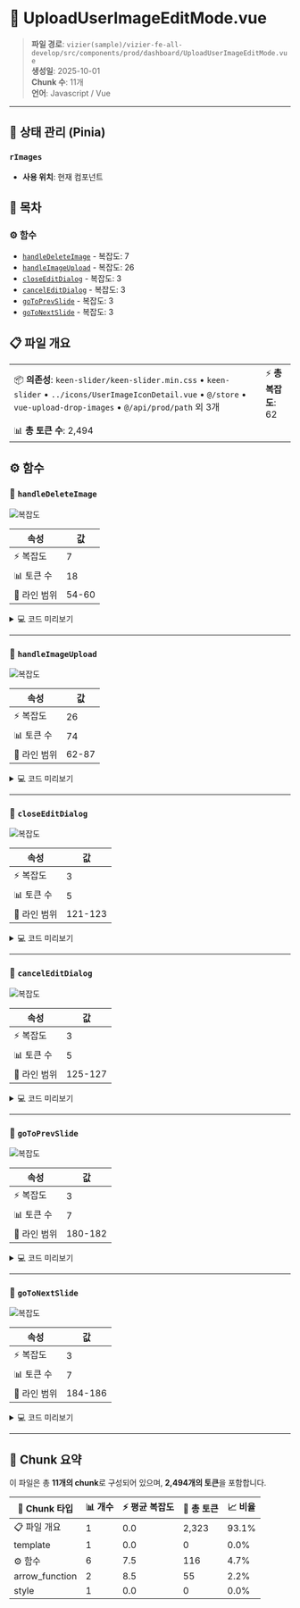 # 📄 UploadUserImageEditMode.vue

> **파일 경로**: `vizier(sample)/vizier-fe-all-develop/src/components/prod/dashboard/UploadUserImageEditMode.vue`  
> **생성일**: 2025-10-01  
> **Chunk 수**: 11개  
> **언어**: Javascript / Vue
---


## 🏪 상태 관리 (Pinia)

### `rImages`
- **사용 위치**: 현재 컴포넌트



## 📑 목차

### ⚙️ 함수
- [`handleDeleteImage`](#function-handledeleteimage) - 복잡도: 7
- [`handleImageUpload`](#function-handleimageupload) - 복잡도: 26
- [`closeEditDialog`](#function-closeeditdialog) - 복잡도: 3
- [`cancelEditDialog`](#function-canceleditdialog) - 복잡도: 3
- [`goToPrevSlide`](#function-gotoprevslide) - 복잡도: 3
- [`goToNextSlide`](#function-gotonextslide) - 복잡도: 3


## 📋 파일 개요

| | |
|--|--|
| 📦 **의존성**: `keen-slider/keen-slider.min.css` • `keen-slider` • `../icons/UserImageIconDetail.vue` • `@/store` • `vue-upload-drop-images` • `@/api/prod/path` 외 3개 | ⚡ **총 복잡도**: 62 |
| 📊 **총 토큰 수**: 2,494 |  |




## ⚙️ 함수

### <a id="function-handledeleteimage"></a>🔧 `handleDeleteImage`

![복잡도](https://img.shields.io/badge/복잡도-7-orange)

| 속성 | 값 |
|------|----|
| ⚡ 복잡도 | 7 |
| 📊 토큰 수 | 18 |
| 📍 라인 범위 | 54-60 |





<details>
<summary>💻 코드 미리보기</summary>

```javascript
function handleDeleteImage(index) {
  flagDel.value = true;
  const image = imageStore.uploadedImagesExtend.requests[index];
  deleteIndex.value = index;
  imageSeqToDelete.value = image.imageSeq;
  deleteImage(imageSeqToDelete.value);
}...
```

**Chunk 메타데이터**
- 🆔 **ID**: `e14f3ac0a816`
- 🏷️ **태그**: `function, javascript`

</details>

---

### <a id="function-handleimageupload"></a>🔧 `handleImageUpload`

![복잡도](https://img.shields.io/badge/복잡도-26-red)

| 속성 | 값 |
|------|----|
| ⚡ 복잡도 | 26 |
| 📊 토큰 수 | 74 |
| 📍 라인 범위 | 62-87 |





<details>
<summary>💻 코드 미리보기</summary>

```javascript
function handleImageUpload(event, index) {
  isDeleted.value = false;
  isUpload.value = true;
  const latestFile = event[event.length - 1];
  if (latestFile) {
    const reader = new FileReader();
    reader.onload = () => {
      const existingImage = tempImages.value.find(
        (img) => img.imageSeq === index
      );
      if (existingImage) {
        existingImage.imageBase64 = reader.result;
        existingImage.imageName = latestFile.name;
      } else {
        tempImages.value.push({
          imageSeq: index,
          imageBase64: reader.result,
          imageName: latestFile.name,
        });
      }
    };
    reader.readAsDataURL(latestFile);
  } else {
    tempImages.value = tempImages.value.filter((img) => img.imageSeq !== index);
  }
}...
```

**Chunk 메타데이터**
- 🆔 **ID**: `6aae95d82b8c`
- 🏷️ **태그**: `function, javascript`

</details>

---

### <a id="function-closeeditdialog"></a>🔧 `closeEditDialog`

![복잡도](https://img.shields.io/badge/복잡도-3-green)

| 속성 | 값 |
|------|----|
| ⚡ 복잡도 | 3 |
| 📊 토큰 수 | 5 |
| 📍 라인 범위 | 121-123 |





<details>
<summary>💻 코드 미리보기</summary>

```javascript
function closeEditDialog() {
  emit("close-edit-dialog");
}...
```

**Chunk 메타데이터**
- 🆔 **ID**: `4906cc029798`
- 🏷️ **태그**: `function, javascript`

</details>

---

### <a id="function-canceleditdialog"></a>🔧 `cancelEditDialog`

![복잡도](https://img.shields.io/badge/복잡도-3-green)

| 속성 | 값 |
|------|----|
| ⚡ 복잡도 | 3 |
| 📊 토큰 수 | 5 |
| 📍 라인 범위 | 125-127 |





<details>
<summary>💻 코드 미리보기</summary>

```javascript
function cancelEditDialog() {
  emit("cancel-edit-dialog");
}...
```

**Chunk 메타데이터**
- 🆔 **ID**: `be9a3f7c2ed5`
- 🏷️ **태그**: `function, javascript`

</details>

---

### <a id="function-gotoprevslide"></a>🔧 `goToPrevSlide`

![복잡도](https://img.shields.io/badge/복잡도-3-green)

| 속성 | 값 |
|------|----|
| ⚡ 복잡도 | 3 |
| 📊 토큰 수 | 7 |
| 📍 라인 범위 | 180-182 |





<details>
<summary>💻 코드 미리보기</summary>

```javascript
function goToPrevSlide() {
  if (sliderInstance.value) sliderInstance.value.prev();
}...
```

**Chunk 메타데이터**
- 🆔 **ID**: `b2e25455f487`
- 🏷️ **태그**: `function, javascript`

</details>

---

### <a id="function-gotonextslide"></a>🔧 `goToNextSlide`

![복잡도](https://img.shields.io/badge/복잡도-3-green)

| 속성 | 값 |
|------|----|
| ⚡ 복잡도 | 3 |
| 📊 토큰 수 | 7 |
| 📍 라인 범위 | 184-186 |





<details>
<summary>💻 코드 미리보기</summary>

```javascript
function goToNextSlide() {
  if (sliderInstance.value) sliderInstance.value.next();
}...
```

**Chunk 메타데이터**
- 🆔 **ID**: `cedc8181c37a`
- 🏷️ **태그**: `function, javascript`

</details>

---



## 🧩 Chunk 요약

이 파일은 총 **11개의 chunk**로 구성되어 있으며, **2,494개의 토큰**을 포함합니다.

| 🧩 Chunk 타입 | 📊 개수 | ⚡ 평균 복잡도 | 📝 총 토큰 | 📈 비율 |
|---------------|--------|-------------|----------|--------|
| 📋 파일 개요 | 1 | 0.0 | 2,323 | 93.1% |
| template | 1 | 0.0 | 0 | 0.0% |
| ⚙️ 함수 | 6 | 7.5 | 116 | 4.7% |
| arrow_function | 2 | 8.5 | 55 | 2.2% |
| style | 1 | 0.0 | 0 | 0.0% |

